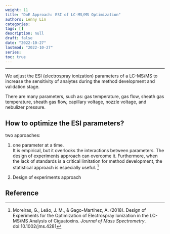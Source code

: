```yaml
---
weight: 11
title: "DoE Approach: ESI of LC-MS/MS Optimization"
authors: Lenny Lin
categories: 
tags: []
description: null
draft: false
date: "2022-10-27"
lastmod: "2022-10-27"
series: 
toc: true
---
```


<!--more-->
---





We adjust the ESI (electrospray ionization) parameters of a LC-MS/MS to increase the sensitivity of analytes during the method development and validation stage.

There are many parameters, such as: gas temperature, gas flow, sheath gas temperature, sheath gas flow, capillary voltage, nozzle voltage, and nebulizer pressure. 


## How to optimize the ESI parameters?
two approaches:  
1) one parameter at a time.  
It is empirical, but it overlooks the interactions between parameters.  The design of experiments approach can overcome it. Furthermore, when the lack of standards is a critical limitation for method development, the statistical approach is especially useful. [^1]   

2) Design of experiments approach




## Reference

[^1]: Moreiras, G., Leão, J. M., & Gago-Martínez, A. (2018). Design of Experiments for the Optimization of Electrospray Ionization in the LC-MS/MS Analysis of Ciguatoxins. <i>Journal of Mass Spectrometry</i>. doi:10.1002/jms.4281
